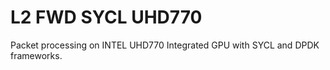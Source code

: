 # L2 FWD SYCL UHD770

Packet processing on INTEL UHD770 Integrated GPU with SYCL and DPDK frameworks.
